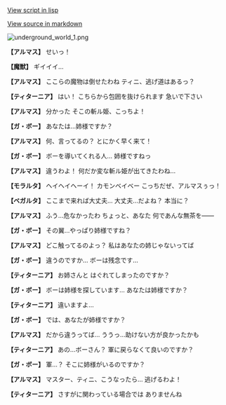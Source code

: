[View script in lisp](../scripts/100903043.txt)

[View source in markdown](100903043.md)

![underground_world_1.png](../images/backgrounds/underground_world_1.png)

**【アルマス】**
せいっ！

**【魔獣】**
ギイイイ…

**【アルマス】**
ここらの魔物は倒せたわね
ティニ、逃げ道はあるっ？

**【ティターニア】**
はい！
こちらから包囲を抜けられます
急いで下さい

**【アルマス】**
分かった
そこの斬ル姫、こっちよ！

**【ガ・ボー】**
あなたは…姉様ですか？

**【アルマス】**
何、言ってるの？
とにかく早く来て！

**【ガ・ボー】**
ボーを導いてくれる人…
姉様ですねっ

**【アルマス】**
違うわよ！
何だか変な斬ル姫が出てきたわね…

**【モラルタ】**
ヘイヘイヘーイ！
カモンベイベー
こっちだぜ、アルマスぅっ！

**【ベガルタ】**
ここまで来れば大丈夫…
大丈夫…だよね？
本当に？

**【アルマス】**
ふう…危なかったわ
ちょっと、あなた
何であんな無茶を――

**【ガ・ボー】**
その翼…やっぱり姉様ですね？

**【アルマス】**
どこ触ってるのよっ？
私はあなたの姉じゃないってば

**【ガ・ボー】**
違うのですか…
ボーは残念です…

**【ティターニア】**
お姉さんと
はぐれてしまったのですか？

**【ガ・ボー】**
ボーは姉様を探しています…
あなたは姉様ですか？

**【ティターニア】**
違いますよ…

**【ガ・ボー】**
では、あなたが姉様ですか？

**【アルマス】**
だから違うってば…
ううっ…助けない方が良かったかも

**【ティターニア】**
あの…ボーさん？
軍に戻らなくて良いのですか？

**【ガ・ボー】**
軍…？
そこに姉様がいるのですか？

**【アルマス】**
マスター、ティニ、こうなったら…
逃げるわよ！

**【ティターニア】**
さすがに関わっている場合では
ありませんね